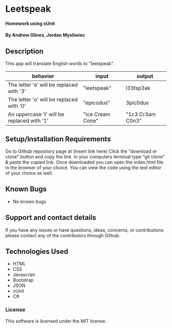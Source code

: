 # Leetspeak

#### Homework using xUnit

#### **By Andrew Glines, Jordan Mysliwiec**

## Description

This app will translate English words to "leetspeak".

|  behavior | input  | output  |
|---|---|---|
| The letter 'e' will be replaced with '3' | "leetspeak" | l33tsp3ak |
| The letter 'o' will be replaced with '0' | "epicodus" | 3pic0dus |
| An uppercase 'I' will be replaced with '1' | "Ice Cream Cone" | "1c3 Cr3am C0n3" |


## Setup/Installation Requirements

Go to Github repository page at (insert link here)
Click the "download or clone" button and copy the link.
In your computers terminal type "git clone" & paste the copied link.
Once downloaded you can open the index.html file in the browser of your choice.
You can view the code using the text editor of your choice as well.

## Known Bugs

* No known bugs

## Support and contact details

If you have any issues or have questions, ideas, concerns, or contributions please contact any of the contributors through Github.

## Technologies Used

* HTML
* CSS
* Javascript
* Bootstrap
* JSON
* xUnit
* C#

### License
This software is licensed under the MIT license.

